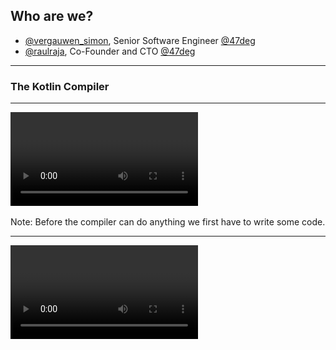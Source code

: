 ## Who are we?

- [@vergauwen_simon](https://twitter.com/vergauwen_simon), Senior Software Engineer [@47deg](https://twitter.com/47deg)
- [@raulraja](https://twitter.com/raulraja), Co-Founder and CTO [@47deg](https://twitter.com/47deg)

---

### The Kotlin Compiler

---


<video data-autoplay>
   <source src="../css/videos/compil_1.mp4" type="video/mp4"> Your browser does not support the video tag.
</video>

Note:
Before the compiler can do anything we first have to write some code. 

---

<video data-autoplay>

   <source src="../css/videos/compil_2.mp4" type="video/mp4"> Your browser does not support the video tag.
</video>

Note:
Before the compiler can do anything, it first reads the source code and parses it into an AST or Abstract Syntax Tree.
Kotlin's AST models the structure of Kotlin source code,
it's modeled on top of Jetbrain's Programming Structure Interface hierarchy which is the model Jetbrains uses internally in their tooling.
The kotlin compiler 


Kotlin's AST is modeled as a tree with `KtElement` at its root.
The Kotlin AST is compatible with Jetbrain's Programming Structure Interface,
which is the internal model IntelliJ and the Kotlin compiler  
is convenient for IDE development. 

---

<video data-autoplay>
   <source src="../css/videos/compil_3.mp4" type="video/mp4"> Your browser does not support the video tag.
</video>

Note:
During analysis the tree gets transformed into a tree of descriptors which have a reference to their original AST element.
These descriptors can be used during codegen to render the code, or to build IDE tooling.



---

<video data-autoplay>
   <source src="../css/videos/compil_4.mp4" type="video/mp4"> Your browser does not support the video tag.
</video>

Note:
During resolution your program is type checked, including additional data flow management such as smart casts,
kotlin contracts, generic constraints, etc.
If the compiler reaches this point than your program will successfully finish after code gen.



---

<video data-autoplay>
   <source src="../css/videos/compil_5.mp4" type="video/mp4"> Your browser does not support the video tag.
</video>

Note:
And finally the code can be rendered for the desired platforms.

---

<video data-autoplay>
   <source src="../css/videos/compil_6.mp4" type="video/mp4"> Your browser does not support the video tag.
</video>

Note:
And our program compiled correctly.

---

### Arrow meta  

---

<video data-autoplay>
   <source src="../css/videos/arrow-meta_1.mp4" type="video/mp4"> Your browser does not support the video tag.
</video>

---

<video data-autoplay>
   <source src="../css/videos/arrow-meta_2.mp4" type="video/mp4"> Your browser does not support the video tag.
</video>

Note:
AST is modelled as the PSI model whichs IDEA uses, due to this the compiler can use the same APIs as IDEA.
In the compiler the PSI library is shadowed to achieve the code re-use.

---

<video data-autoplay>
   <source src="../css/videos/arrow-meta_3.mp4" type="video/mp4"> Your browser does not support the video tag.
</video>

Note:
 - Resolution (Tree of descriptors which have pointers back to the original AST/PSI structure)
    - I.e. IntelliJ and Codegen can use this to render code or tooling

---

<video data-autoplay>
   <source src="../css/videos/arrow-meta_4.mp4" type="video/mp4"> Your browser does not support the video tag.
</video>

Note:
 - Data flow management (smart cast, contracts etc)
 - Typechecking (isSubtypeOf, isEqualTypes)
   => where constraints are consumed by the typechecker and that information dissapears from KtElement -> Descriptors

---

<video data-autoplay>
   <source src="../css/videos/arrow-meta_5.mp4" type="video/mp4"> Your browser does not support the video tag.
</video>

---

<video data-autoplay>
   <source src="../css/videos/arrow-meta_6.mp4" type="video/mp4"> Your browser does not support the video tag.
</video>

Note:
- IR: incomplete at this point
- ASM or native platform back-ends

---

### Config

| Usage  | ![Cli](css/images/cli-icon.svg) | ![Ide](css/images/ide-icon.svg)  |
|---|---|---|
| updateConfig | ✓ | ✓ |
| storageComponent | ✓ | ✓ |
| enableIr | ✓ | x |

---

### Analysis

| Usage  | ![Cli](css/images/cli-icon.svg) | ![Ide](css/images/ide-icon.svg)  |
|---|---|---|
| additionalSources | ✓ | ✓ |
| analysis | ✓ | ✓ |
| suppressDiagnostic | ✓ | ✓ |

---

### Resolve

| Usage  | ![Cli](css/images/cli-icon.svg) | ![Ide](css/images/ide-icon.svg)  |
|---|---|---|
| declarationAttributeAlterer | ✓ | ✓ |
| packageFragmentProvider | ✓ | ✓ |
| syntheticResolver | ✓ | ✓ |
| syntheticScopes | x | ✓ |

---

### Codegen - IR

| Usage  | ![Cli](css/images/cli-icon.svg) | ![Ide](css/images/ide-icon.svg)  |
|---|---|---|
| IrGeneration | ✓ | x |
| irClass | ✓ | x |
| irFunction | ✓ | x |
| irBody  | ✓ | x |

---

### Codegen - IR

```kotlin
FUN name:flatMap visibility:public modality:FINAL <B> ($this:<root>.IO<A of <root>.IO>, f:kotlin.Function1<A of <root>.IO, <root>.IO<B of <root>.IO.flatMap>>) returnType:<root>.IO<B of <root>.IO.flatMap> 
  TYPE_PARAMETER name:B index:0 variance: superTypes:[kotlin.Any?]
  $this: VALUE_PARAMETER name:<this> type:<root>.IO<A of <root>.IO> 
  VALUE_PARAMETER name:f index:0 type:kotlin.Function1<A of <root>.IO, <root>.IO<B of <root>.IO.flatMap>> 
  BLOCK_BODY
    RETURN type=kotlin.Nothing from='public final fun flatMap <B> (f: kotlin.Function1<A of <root>.IO, <root>.IO<B of <root>.IO.flatMap>>): <root>.IO<B of <root>.IO.flatMap> declared in <root>.IO'
      CALL 'public abstract fun invoke (p1: P1 of kotlin.Function1): R of kotlin.Function1 declared in kotlin.Function1' type=<root>.IO<B of <root>.IO.flatMap> origin=INVOKE
        $this: GET_VAR 'f: kotlin.Function1<A of <root>.IO, <root>.IO<B of <root>.IO.flatMap>> declared in <root>.IO.flatMap' type=kotlin.Function1<A of <root>.IO, <root>.IO<B of <root>.IO.flatMap>> origin=VARIABLE_AS_FUNCTION
        p1: CALL 'public final fun <get-value> (): A of <root>.IO declared in <root>.IO' type=A of <root>.IO origin=GET_PROPERTY
          $this: GET_VAR '<this>: <root>.IO<A of <root>.IO> declared in <root>.IO.flatMap' type=<root>.IO<A of <root>.IO> origin=null
```

---

### Codegen - ASM

| Usage  | CLI  | IDE  |
|---|---|---|
| IrGeneration | ✓ | x |
| irClass | ✓ | x |
| irFunction | ✓ | x |
| irBody  | ✓ | x |

---

### Common community compiler plugins

<!-- .slide: class="long-list" -->

- Kotlinx Serialization
- Kotlin Spring integration
- SQLDelight
- Kotlin Android Extensions / Parcelize
- AllOpen / No-arg / Sam with Receivers 
- Kotlin JPA Support
- Jetpack Compose

---

### Issues we faced

- Error prone: same logic needs to be repeated N times with different models
- No code reuse between CLI and IDE
- Very low level APIs
- No documentation (for compiler or plugins)
- No generalized testing strategy

---

Arrow Meta solves all that!

---

### Quote templates

```kotlin
val Meta.comprehensions: Plugin
  get() =
    "comprehensions" { 
      ...
    }
```

Note:
A plugin exists out of a named transformation, in this case "comprehensions".
The returned transformation is a lambda with the CompilerContext as receiver.
This enables a powerful compiler DSL, and the lambda returns a list of `ExtensionPhase`.

---

### Quote templates

```kotlin
val Meta.comprehensions: Plugin
  get() =
    "comprehensions" {
      meta(
        quote(KtDotQualifiedExpression::containsFxBlock) { original ->
         ...
        }
      )
    }
```

Note:
Within a `meta` block we can define multiple extension phases.
`quote` is Arrow Meta's high level DSL which within Arrow Meta's context is also a possible `ExtensionPhase`.

A `quote` offers a high level DSL to transform code, which can be matched by a reified predicate.
Here we're matching on `KtDotQualifiedExpression`, which is a function application site.
And we match in case the function application side contains a fx block.

---

### Quote templates

```kotlin
val Meta.comprehensions: Plugin
  get() =
    "comprehensions" {
      meta(
        quote(KtDotQualifiedExpression::containsFxBlock) { original ->
          Transform.replace(
            replacing = original,
            newDeclaration = toFlatMap(fxExpression)
          )
        }
      )
    }
```

Note:
When matched we can simply return a `Transform`ation, in this case `replace`.
`Transform` can replacing an element with another or multiple elements, remove the element or leave untransformed.  

---

### Template <-> KtElement (Psi)

```kotlin
private fun ElementScope.toFlatMap(
  bind: KtProperty, 
  remaining: List<KtExpression>): Scope<KtExpression> {
  ...
  return """|${source}.flatMap { $argName $typeName -> 
            |  ${toFlatMap(remaining)}  
            |}""".expression
}
```

Note:
We're not going to dive deeper into the comprehensions plugin code, but to show an example of what the actual code rewrite looks like.
Here we're rewriting our original code to `flatMap` based code, and by transforming that back into an expression the code will be type checked here in place.

---

### Bring your features to the editor

```kotlin
val IdeMetaPlugin.comprehensionsIdePlugin: Plugin
  get() = "ComprehensionsIdePlugin" {
    meta(
      addLineMarkerProvider(
        icon = ArrowIcons.BIND,
        message = "Teach your users about this feature",
        matchOn = { (it as? KtExpression)?.isBinding() == true }
      )
    )
  }
```

---

<video>
   <source src="../css/videos/comprehensions-ide.mp4" type="video/mp4"> Your browser does not support the video tag.
</video>

---

### Arrow Meta features

- Compiler tree transformations (Quote templates)
- IR interception
- Analysis & Resolution interception
- Change compiler config
- Automatic synthetic descriptors for IDE
- IDE plugin DSL
- Testing library

---

### Use cases

 - Automated refactoring tools [Scalafix](https://github.com/scalacenter/scalafix)
 - Documentation tooling - runnable docs in the IDE
 - Type Search engine [Hoogle](https://hoogle.haskell.org/)
 - KEEP proposal prototyping
 - Compile time DI libraries
 - Codebase linting

---

Some plugins coming out in November in the Meta Alpha release

---

### The future of Arrow

---

#### Higher Kinded Types
 
```diff
- class ForOption private constructor() { companion object }
- typealias OptionOf<A> = arrow.Kind<ForOption, A>
- inline fun <A> OptionOf<A>.fix(): Option<A> =
-   this as Option<A>
- @higherkind class Option<A> : OptionOf<A>
+ @higherkind class Option<A>
```

---

### Higher Kinded Types

```diff
  fun <F> getUser(FF: Functor<F> = with): Kind<F, User> = TODO()
- val y: Option<User> = getUser<ForOption>().fix()
+ val y: Option<User> = getUser()
```

---

### Optics

```diff
-gist.copy(
-  owner = gist.owner.copy(
-    login = gist.owner.login.toUpperCase()
-  )
-)
+Gist.owner.login.modify(gist, String::toUpperCase)
```

---

### Comprehensions

```diff
-service1().flatMap { result1 ->
-  service2(result1).flatMap { result2 ->
-    service3(result2).map { result3 ->
-       Result(result3)
-    }
-  }
-}
+val result1 by service1()
+val result2 by service2(result1)
+val result3 by service3(result2)
+Result(result3)
```

---

#### Type classes

```diff
-fun <A, G, B> OptionOf<A>.traverse(GA: Applicative<G>, f: (A) -> Kind<G, B>): Kind<G, Option<B>> =
-  GA.run {
-    fix().fold({ just(None) }, { f(it).map { Some(it) } })
-  }
+fun <A, G, B> Option<A>.traverse(GA: Applicative<G> = with, f: (A) -> Kind<G, B>): Kind<G, Option<B>> =
+  fold({ just(None) }, { f(it).map { Some(it) } })
```

---

### Type classes

```diff
data class GithubUser(val id: Int)

val ids = listOf(1, 2, 3, 4).k()
fun getUser(id: Int): IO<GithubUser> = IO { GithubUser(id) }

-val result = ids.traverse(IO.applicative(), ::getUser).fix()
+val result = ids.traverse(::getUser)
```

---

<video>
   <source src="../css/videos/purity-ide.mp4" type="video/mp4"> Your browser does not support the video tag.
</video>

---

#### Many more

 - Union types
 - Intersection types
 - type refinement
 - poly functions
 - Macros
 - ...

---

<!-- .slide: class="long-list" -->

## Thanks!

A special thanks to the people bootstraping Meta

![Meta contributors](css/images/meta-contributors.png)

---

## Thanks!
 Kotlin Compiler team and Community that helped us [slack.kotlinlang.org](https://slack.kotlinlang.org) #arrow-meta #compiler #lang-proposals 

---

## Thanks!

![47 Degrees](css/images/47deg-logo.png) 

### 47 Degrees for sponsoring and pushing the development of Meta and Arrow 

---

### Thanks to everyone that makes Λrrow and Kotlin possible!

<video data-autoplay data-loop>
   <source src="../css/videos/photos-loop.mp4" type="video/mp4"> Your browser does not support the video tag.
</video>

---

### Thanks to everyone that makes Λrrow and Kotlin possible!

![Contributors](css/images/contributors.png)

